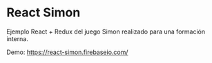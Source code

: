 # React Simon

Ejemplo React + Redux del juego Simon realizado para una formación interna.

Demo: https://react-simon.firebaseio.com/
